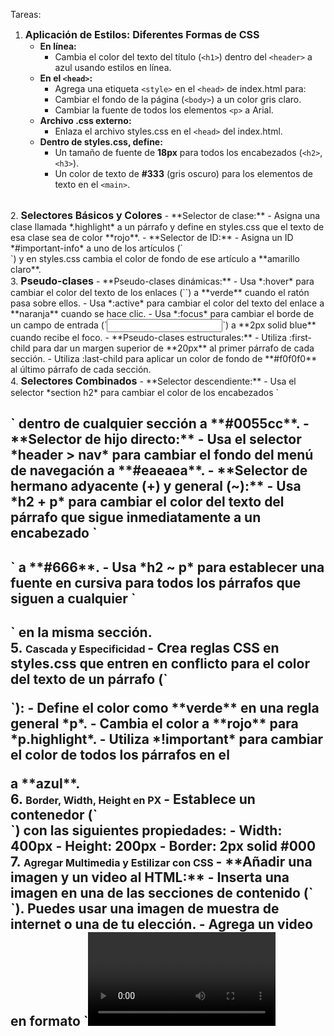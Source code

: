 Tareas:
1. <strong style="font-size:16px;">Aplicación de Estilos: Diferentes Formas de CSS</strong>
    - **En línea:**
        - Cambia el color del texto del título (`<h1>`) dentro del `<header>` a azul usando estilos en línea.
    - **En el `<head>`:**
        - Agrega una etiqueta `<style>` en el `<head>` de index.html para:
        - Cambiar el fondo de la página (`<body>`) a un color gris claro.
        - Cambiar la fuente de todos los elementos `<p>` a Arial.
    - **Archivo .css externo:**
        - Enlaza el archivo styles.css en el `<head>` del index.html.
    - **Dentro de styles.css, define:**
        - Un tamaño de fuente de **18px** para todos los encabezados (`<h2>`, `<h3>`).
        - Un color de texto de **#333** (gris oscuro) para los elementos de texto en el `<main>`.
<br>
2. <strong style="font-size:16px;">Selectores Básicos y Colores</strong>
    - **Selector de clase:**
        - Asigna una clase llamada *.highlight* a un párrafo y define en styles.css que el texto de esa clase sea de color **rojo**.
    - **Selector de ID:**
        - Asigna un ID *#important-info* a uno de los artículos (`<article>`) y en styles.css cambia el color de fondo de ese artículo a **amarillo claro**.
<br>
3. <strong style="font-size:16px;">Pseudo-clases</strong>
    - **Pseudo-clases dinámicas:**
        - Usa *:hover* para cambiar el color del texto de los enlaces (`<a>`) a **verde** cuando el ratón pasa sobre ellos.
        - Usa *:active* para cambiar el color del texto del enlace a **naranja** cuando se hace clic.
        - Usa *:focus* para cambiar el borde de un campo de entrada (`<input>`) a **2px solid blue** cuando recibe el foco.
    - **Pseudo-clases estructurales:**
        - Utiliza :first-child para dar un margen superior de **20px** al primer párrafo de cada sección.
        - Utiliza :last-child para aplicar un color de fondo de **#f0f0f0** al último párrafo de cada sección.
<br>
4. <strong style="font-size:16px;">Selectores Combinados</strong>
    - **Selector descendiente:**
        - Usa el selector *section h2* para cambiar el color de los encabezados `<h2>` dentro de cualquier sección a **#0055cc**.
    - **Selector de hijo directo:**
        - Usa el selector *header > nav* para cambiar el fondo del menú de navegación a **#eaeaea**.
    - **Selector de hermano adyacente (+) y general (~):**
        - Usa *h2 + p* para cambiar el color del texto del párrafo que sigue inmediatamente a un encabezado `<h2>` a **#666**.
        - Usa *h2 ~ p* para establecer una fuente en cursiva para todos los párrafos que siguen a cualquier `<h2>` en la misma sección.
<br>
5. <strong style="font-size:16px;"> Cascada y Especificidad </strong>
    - Crea reglas CSS en styles.css que entren en conflicto para el color del texto de un párrafo (`<p>`):
        - Define el color como **verde** en una regla general *p*.
        - Cambia el color a **rojo** para *p.highlight*.
        - Utiliza *!important* para cambiar el color de todos los párrafos en el <aside> a **azul**.
<br>
6. <strong style="font-size:16px;"> Border, Width, Height en PX </strong> 
    - Establece un contenedor (`<div>`) con las siguientes propiedades:
        - Width: 400px
        - Height: 200px
        - Border: 2px solid #000
<br>
7. <strong style="font-size:16px;"> Agregar Multimedia y Estilizar con CSS </strong>
    - **Añadir una imagen y un video al HTML:**
        - Inserta una imagen en una de las secciones de contenido (`<section>`). Puedes usar una imagen de muestra de internet o una de tu elección.
        - Agrega un video en formato `<video>` dentro de la misma u otra sección. El video puede ser un archivo local o un enlace a un video en línea (por ejemplo, de YouTube).
    - **Estilizar la imagen con CSS:**
        - En styles.css, aplica un ancho de **300px** y un borde de **3px solid #333** a la imagen.
    - **Estilizar el video con CSS:**
        - Define un ancho de **500px** y una altura de **280px** para el video.